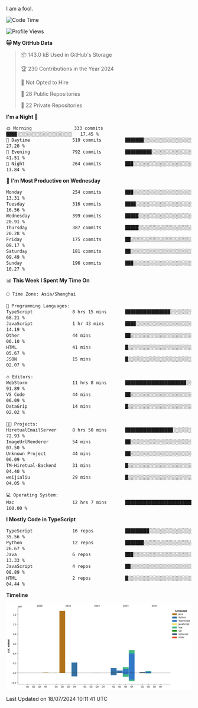 I am a fool.

<!--START_SECTION:waka-->
![Code Time](http://img.shields.io/badge/Code%20Time-1%2C561%20hrs%2041%20mins-blue)

![Profile Views](http://img.shields.io/badge/Profile%20Views-0-blue)

**🐱 My GitHub Data** 

> 📦 143.0 kB Used in GitHub's Storage 
 > 
> 🏆 230 Contributions in the Year 2024
 > 
> 🚫 Not Opted to Hire
 > 
> 📜 28 Public Repositories 
 > 
> 🔑 22 Private Repositories 
 > 
**I'm a Night 🦉** 

```text
🌞 Morning                333 commits         ████░░░░░░░░░░░░░░░░░░░░░   17.45 % 
🌆 Daytime                519 commits         ███████░░░░░░░░░░░░░░░░░░   27.20 % 
🌃 Evening                792 commits         ██████████░░░░░░░░░░░░░░░   41.51 % 
🌙 Night                  264 commits         ███░░░░░░░░░░░░░░░░░░░░░░   13.84 % 
```
📅 **I'm Most Productive on Wednesday** 

```text
Monday                   254 commits         ███░░░░░░░░░░░░░░░░░░░░░░   13.31 % 
Tuesday                  316 commits         ████░░░░░░░░░░░░░░░░░░░░░   16.56 % 
Wednesday                399 commits         █████░░░░░░░░░░░░░░░░░░░░   20.91 % 
Thursday                 387 commits         █████░░░░░░░░░░░░░░░░░░░░   20.28 % 
Friday                   175 commits         ██░░░░░░░░░░░░░░░░░░░░░░░   09.17 % 
Saturday                 181 commits         ██░░░░░░░░░░░░░░░░░░░░░░░   09.49 % 
Sunday                   196 commits         ███░░░░░░░░░░░░░░░░░░░░░░   10.27 % 
```


📊 **This Week I Spent My Time On** 

```text
🕑︎ Time Zone: Asia/Shanghai

💬 Programming Languages: 
TypeScript               8 hrs 15 mins       █████████████████░░░░░░░░   68.21 % 
JavaScript               1 hr 43 mins        ████░░░░░░░░░░░░░░░░░░░░░   14.19 % 
Other                    44 mins             ██░░░░░░░░░░░░░░░░░░░░░░░   06.10 % 
HTML                     41 mins             █░░░░░░░░░░░░░░░░░░░░░░░░   05.67 % 
JSON                     15 mins             █░░░░░░░░░░░░░░░░░░░░░░░░   02.07 % 

🔥 Editors: 
WebStorm                 11 hrs 8 mins       ███████████████████████░░   91.89 % 
VS Code                  44 mins             ██░░░░░░░░░░░░░░░░░░░░░░░   06.09 % 
DataGrip                 14 mins             █░░░░░░░░░░░░░░░░░░░░░░░░   02.02 % 

🐱‍💻 Projects: 
HiretualEmailServer      8 hrs 50 mins       ██████████████████░░░░░░░   72.93 % 
ImageUrlRenderer         54 mins             ██░░░░░░░░░░░░░░░░░░░░░░░   07.50 % 
Unknown Project          44 mins             ██░░░░░░░░░░░░░░░░░░░░░░░   06.09 % 
TM-Hiretual-Backend      31 mins             █░░░░░░░░░░░░░░░░░░░░░░░░   04.40 % 
weijialiu                29 mins             █░░░░░░░░░░░░░░░░░░░░░░░░   04.05 % 

💻 Operating System: 
Mac                      12 hrs 7 mins       █████████████████████████   100.00 % 
```

**I Mostly Code in TypeScript** 

```text
TypeScript               16 repos            █████████░░░░░░░░░░░░░░░░   35.56 % 
Python                   12 repos            ███████░░░░░░░░░░░░░░░░░░   26.67 % 
Java                     6 repos             ███░░░░░░░░░░░░░░░░░░░░░░   13.33 % 
JavaScript               4 repos             ██░░░░░░░░░░░░░░░░░░░░░░░   08.89 % 
HTML                     2 repos             █░░░░░░░░░░░░░░░░░░░░░░░░   04.44 % 
```



**Timeline**

![Lines of Code chart](https://raw.githubusercontent.com/VeejaLiu/VeejaLiu/master/assets/bar_graph.png)


 Last Updated on 18/07/2024 10:11:41 UTC
<!--END_SECTION:waka-->
